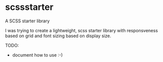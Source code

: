 # scssstarter
A SCSS starter library 

I was trying to create a lightweight, scss starter library with responsveness based on grid and font sizing based on display size.

TODO:
* document how to use :-)
